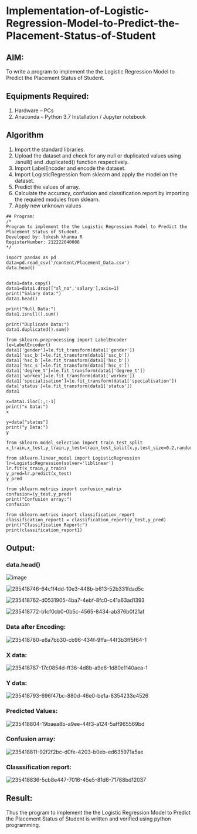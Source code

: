 # Implementation-of-Logistic-Regression-Model-to-Predict-the-Placement-Status-of-Student

## AIM:
To write a program to implement the the Logistic Regression Model to Predict the Placement Status of Student.

## Equipments Required:
1. Hardware – PCs
2. Anaconda – Python 3.7 Installation / Jupyter notebook

## Algorithm
1. Import the standard libraries. 
2. Upload the dataset and check for any null or duplicated values using .isnull() and .duplicated() function respectively. 
3. Import LabelEncoder and encode the dataset. 
4. Import LogisticRegression from sklearn and apply the model on the dataset.
5. Predict the values of array. 
6. Calculate the accuracy, confusion and classification report by importing the required modules from sklearn. 
7. Apply new unknown values






```
## Program:
/*
Program to implement the the Logistic Regression Model to Predict the Placement Status of Student.
Developed by: lokesh khanna R
RegisterNumber: 212222040088 
*/

import pandas as pd
data=pd.read_csv('/content/Placement_Data.csv')
data.head()


data1=data.copy()
data1=data1.drop(["sl_no",'salary'],axis=1)
print("Salary data:")
data1.head()

print("Null Data:")
data1.isnull().sum()

print("Duplicate Data:")
data1.duplicated().sum()

from sklearn.preprocessing import LabelEncoder
le=LabelEncoder()
data1['gender']=le.fit_transform(data1['gender'])
data1['ssc_b']=le.fit_transform(data1['ssc_b'])
data1['hsc_b']=le.fit_transform(data1['hsc_b'])
data1['hsc_s']=le.fit_transform(data1['hsc_s'])
data1['degree_t']=le.fit_transform(data1['degree_t'])
data1['workex']=le.fit_transform(data1['workex'])
data1['specialisation']=le.fit_transform(data1['specialisation'])
data['status']=le.fit_transform(data1['status'])
data1

x=data1.iloc[:,:-1]
print("x Data:")
x

y=data["status"]
print("y Data:")
y

from sklearn.model_selection import train_test_split
x_train,x_test,y_train,y_test=train_test_split(x,y,test_size=0.2,random_state=0)

from sklearn.linear_model import LogisticRegression
lr=LogisticRegression(solver='liblinear')
lr.fit(x_train,y_train)
y_pred=lr.predict(x_test)
y_pred

from sklearn.metrics import confusion_matrix
confusion=(y_test,y_pred)
print("Confusion array:")
confusion

from sklearn.metrics import classification_report
classification_report1 = classification_report(y_test,y_pred)
print("Classification Report:")
print(classification_report1)
```

## Output:
### data.head()
 
![image](https://github.com/roshiniRK/Implementation-of-Logistic-Regression-Model-to-Predict-the-Placement-Status-of-Student/assets/118956165/a0619873-8bb1-4772-bb81-57428d4fd724)

![235418746-64c1f4dd-10e3-448b-b613-52b331fdad5c](https://github.com/roshiniRK/Implementation-of-Logistic-Regression-Model-to-Predict-the-Placement-Status-of-Student/assets/118956165/cfe581e7-639b-4017-8959-9436bee1cc48)


![235418762-d0531905-4ba7-4ebf-8fc0-c41a63ad1393](https://github.com/roshiniRK/Implementation-of-Logistic-Regression-Model-to-Predict-the-Placement-Status-of-Student/assets/118956165/d12fea69-9414-46d3-8ad3-d34d34cc3bf9)


![235418772-b1cf0cb0-0b5c-4565-8434-ab376b0f21af](https://github.com/roshiniRK/Implementation-of-Logistic-Regression-Model-to-Predict-the-Placement-Status-of-Student/assets/118956165/95800557-1c82-45f8-b2ab-f10c6186ff64)



### Data after Encoding:
![235418780-e6a7bb30-cb96-434f-9ffa-44f3b3ff5f64-1](https://github.com/roshiniRK/Implementation-of-Logistic-Regression-Model-to-Predict-the-Placement-Status-of-Student/assets/118956165/76a594e0-6146-47e2-b2a9-0f0739ca0425)


### X data:
![235418787-17c0854d-ff36-4d8b-a9e6-1d80e1140aea-1](https://github.com/roshiniRK/Implementation-of-Logistic-Regression-Model-to-Predict-the-Placement-Status-of-Student/assets/118956165/b5f50b30-c5b2-4916-a932-4432df3e68d0)



### Y data:
![235418793-696f47bc-880d-46e0-be1a-8354233e4526](https://github.com/roshiniRK/Implementation-of-Logistic-Regression-Model-to-Predict-the-Placement-Status-of-Student/assets/118956165/b37a1093-7eeb-4f9d-bd96-9c902278b971)


### Predicted Values:
![235418804-19baea8b-a9ee-44f3-a124-5aff965569bd](https://github.com/roshiniRK/Implementation-of-Logistic-Regression-Model-to-Predict-the-Placement-Status-of-Student/assets/118956165/126d85e3-1a54-49ff-882a-b07252ad0cf5)


### Confusion array:
![235418811-92f2f2bc-d0fe-4203-b0eb-ed635971a5ae](https://github.com/roshiniRK/Implementation-of-Logistic-Regression-Model-to-Predict-the-Placement-Status-of-Student/assets/118956165/7689d233-1a8d-4356-a62f-de8b2191d49a)


### Classsification report:
![235418836-5cb8e447-7016-45e5-81d6-71788bd12037](https://github.com/roshiniRK/Implementation-of-Logistic-Regression-Model-to-Predict-the-Placement-Status-of-Student/assets/118956165/6084b5ad-5fe5-4ee8-ae7c-2bf634c2fe38)




## Result:
Thus the program to implement the the Logistic Regression Model to Predict the Placement Status of Student is written and verified using python programming.
